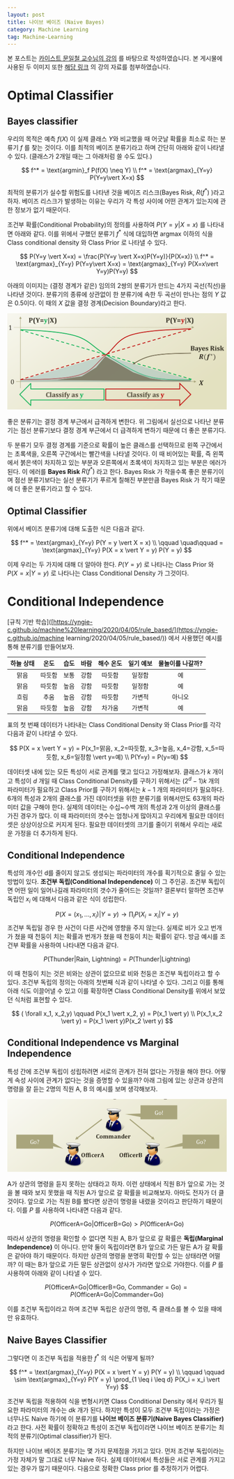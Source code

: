 ```yaml
---
layout: post
title: 나이브 베이즈 (Naive Bayes)
category: Machine Learning
tag: Machine-Learning
---
```


 본 포스트는 [카이스트 문일철 교수님의 강의](https://www.edwith.org/machinelearning1_17/joinLectures/9738) 를 바탕으로 작성하였습니다. 본 게시물에 사용된 두 이미지 또한 [해당 링크](https://www.edwith.org/machinelearning1_17/lecture/10585/) 의 강의 자료를 첨부하였습니다.



# Optimal Classifier

## Bayes classifier

우리의 목적은 예측 $f(X)$ 이 실제 클래스 $Y$와 비교했을 때 어긋날 확률을 최소로 하는 분류기 $f$ 를 찾는 것이다. 이를 최적의 베이즈 분류기라고 하며 간단히 아래와 같이 나타낼 수 있다. (클래스가 2개일 때는 그 아래처럼 쓸 수도 있다.)



$$
f^* = \text{argmin}_f P(f(X) \neq Y) \\
f^* = \text{argmax}_{Y=y} P(Y=y\vert X=x)
$$



최적의 분류기가 실수할 위험도를 나타낸 것을 베이즈 리스크(Bayes Risk, $R(f^*)$ )라고 하자. 베이즈 리스크가 발생하는 이유는 우리가 각 특성 사이에 어떤 관계가 있는지에 관한 정보가 없기 때문이다. 

조건부 확률(Conditional Probability)의 정의를 사용하여 $P(Y=y \vert X=x)$ 를 나타내면 아래와 같다. 이를 위에서 구했던 분류기 $f^*$ 식에 대입하면 $\text{argmax}$ 이하의 식을 Class conditional density 와 Class Prior 로 나타낼 수 있다.



$$
P(Y=y \vert X=x) = \frac{P(Y=y \vert X=x)P(Y=y)}{P(X=x)} \\
f^* = \text{argmax}_{Y=y} P(Y=y\vert X=x) = \text{argmax}_{Y=y} P(X=x\vert Y=y)P(Y=y)
$$



아래의 이미지는 (결정 경계가 같은) 임의의 2쌍의 분류기가 만드는 4가지 곡선(직선)을 나타낸 것이다. 분류기의 종류에 상관없이 한 분류기에 속한 두 곡선이 만나는 점의 $Y$ 값은 0.5이다. 이 때의 $X$ 값을 결정 경계(Decision Boundary)라고 한다. 

<p align="center"><img src="./images/optimalClassification.png" alt="optimalClassification" style="zoom: 80%;" /></p> 



좋은 분류기는 결정 경계 부근에서 급격하게 변한다. 위 그림에서 실선으로 나타난 분류기는 점선 분류기보다 결정 경계 부근에서 더 급격하게 변하기 때문에 더 좋은 분류기다.

두 분류기 모두 결정 경계를 기준으로 확률이 높은 클래스를 선택하므로 왼쪽 구간에서는 초록색을, 오른쪽 구간에서는 빨간색을 나타낼 것이다. 이 때 비어있는 확률, 즉 왼쪽에서 붉은색이 차지하고 있는 부분과 오른쪽에서 초록색이 차지하고 있는 부분은 에러가 된다. 이 에러를 **Bayes Risk** $R(f^*)$ 라고 한다. Bayes Risk 가 작을수록 좋은 분류기이며 점선 분류기보다는 실선 분류기가 푸르게 칠해진 부분만큼 Bayes Risk 가 작기 때문에 더 좋은 분류기라고 할 수 있다. 



## Optimal Classifier

위에서 베이즈 분류기에 대해 도출한 식은 다음과 같다.



$$
f^* = \text{argmax}_{Y=y} P(Y = y \vert X = x) \\
\qquad \quad\qquad = \text{argmax}_{Y=y} P(X = x \vert Y = y) P(Y = y)
$$



이제 우리는 두 가지에 대해 더 알아야 한다. $P(Y=y)$ 로 나타나는 Class Prior 와 $P(X = x \vert Y = y)$ 로 나타나는 Class Conditional Density 가 그것이다.



# Conditional Independence

[규칙 기반 학습]([https://yngie-c.github.io/machine%20learning/2020/04/05/rule_based/](https://yngie-c.github.io/machine learning/2020/04/05/rule_based/)) 에서 사용했던 예시를 통해 분류기를 만들어보자.

| 하늘 상태 |  온도  | 습도 | 바람 | 해수 온도 | 일기 예보 | 물놀이를 나갈까? |
| :-------: | :----: | :--: | :--: | :-------: | :-------: | :--------------: |
|   맑음    | 따듯함 | 보통 | 강함 |  따듯함   |  일정함   |        예        |
|   맑음    | 따듯함 | 높음 | 강함 |  따듯함   |  일정함   |        예        |
|   흐림    |  추움  | 높음 | 강함 |  따듯함   |  가변적   |      아니오      |
|   맑음    | 따듯함 | 높음 | 강함 |  차가움   |  가변적   |        예        |

표의 첫 번째 데이터가 나타내는 Class Conditional Density 와 Class Prior를 각각 다음과 같이 나타낼 수 있다.


$$
P(X = x \vert Y = y) = P(x_1=맑음, x_2=따듯함, x_3=높음, x_4=강함, x_5=따듯함, x_6=일정함 
\vert y=예) \\
P(Y=y) = P(y=예)
$$


데이터셋 내에 있는 모든 특성이 서로 관계를 맺고 있다고 가정해보자. 클래스가 $k$ 개이고 특성이 $d$ 개일 때 Class Conditional Density를 구하기 위해서는 $(2^d-1)k$ 개의 파라미터가 필요하고 Class Prior를 구하기 위해서는 $k-1$ 개의 파라미터가 필요하다. 6개의 특성과 2개의 클래스를 가진 데이터셋을 위한 분류기를 위해서만도 63개의 파라미터 값을 구해야 한다. 실제의 데이터는 수십~수백 개의 특성과 2개 이상의 클래스를 가진 경우가 많다. 이 때 파라미터의 갯수는 엄청나게 많아지고 우리에게 필요한 데이터셋은 상상이상으로 커지게 된다. 필요한 데이터셋의 크기를 줄이기 위해서 우리는 새로운 가정을 더 추가하게 된다.



## Conditional Independence

특성의 개수인 d를 줄이지 않고도 생성되는 파라미터의 개수를 획기적으로 줄일 수 있는 방법이 있다. **조건부 독립(Conditional Independence)** 이 그 주인공. 조건부 독립이면 어떤 일이 일어나길래 파라미터의 갯수가 줄어드는 것일까? 결론부터 말하면 조건부 독립인 $x_i$ 에 대해서 다음과 같은 식이 성립한다.


$$
P(X= (x_1, ..., x_i)\vert Y=y) \rightarrow \prod_i P(X_i = x_i \vert Y=y)
$$
조건부 독립일 경우 한 사건이 다른 사건에 영향을 주지 않는다. 실제로 비가 오고 번개가 쳤을 때 천둥이 치는 확률과 번개가 쳤을 때 천둥이 치는 확률이 같다. 방금 예시를 조건부 확률을 사용하여 나타내면 다음과 같다.


$$
P(\text{Thunder} \vert \text{Rain, Lightning}) = P(\text{Thunder} \vert \text{Lightning})
$$


이 때 천둥이 치는 것은 비와는 상관이 없으므로 비와 천둥은 조건부 독립이라고 할 수 있다. 조건부 독립의 정의는 아래의 첫번째 식과 같이 나타낼 수 있다. 그리고 이를 통해 아래 식도 이끌어낼 수 있고 이를 확장하면 Class Conditional Density를 위에서 보았던 식처럼 표현할 수 있다. 


$$
( \forall x_1, x_2,y) \qquad P(x_1 \vert x_2, y) = P(x_1 \vert y) \\
P(x_1,x_2 \vert y) = P(x_1 \vert y)P(x_2 \vert y)
$$


## Conditional Independence vs Marginal Independence

특성 간에 조건부 독립이 성립하려면 서로의 관계가 전혀 없다는 가정을 해야 한다. 어떻게 속성 사이에 관계가 없다는 것을 증명할 수 있을까? 아래 그림에 있는 상관과 상관의 명령을 잘 듣는 2명의 직원 A, B 의 예시를 보며 생각해보자. 

<p align="center"><img src="./images/marg_cond.png"  /> </p>

A가 상관의 명령을 듣지 못하는 상태라고 하자. 이런 상태에서 직원 B가 앞으로 가는 것을 볼 때와 보지 못했을 때 직원 A가 앞으로 갈 확률을 비교해보자. 아마도 전자가 더 클 것이다. 앞으로 가는 직원 B를 봤다면 상관이 명령을 내렸을 것이라고 판단하기 때문이다. 이를 $P$ 를 사용하여 나타내면 다음과 같다.


$$
P(\text{OfficerA=Go} \vert \text{OfficerB=Go}) > P(\text{OfficerA=Go})
$$


따라서 상관의 명령을 확인할 수 없다면 직원 A, B가 앞으로 갈 확률은 **독립(Marginal Independence)** 이 아니다. 만약 둘이 독립이라면 B가 앞으로 가든 말든 A가 갈 확률은 같아야 하기 때문이다. 하지만 상관의 명령을 분명히 확인할 수 있는 상태라면 어떨까? 이 때는 B가 앞으로 가든 말든 상관없이 상사가 가라면 앞으로 가야한다. 이를 $P$ 를 사용하여 아래와 같이 나타낼 수 있다.


$$
P(\text{OfficerA=Go} \vert \text{OfficerB=Go, Commander = Go}) = P(\text{OfficerA=Go} \vert \text{Commander=Go})
$$


이를 조건부 독립이라고 하며 조건부 독립은 상관의 명령, 즉 클래스를 볼 수 있을 때에만 유효하다.

## Naive Bayes Classifier

그렇다면 이 조건부 독립을 적용한 $f^*$ 의 식은 어떻게 될까?


$$
f^* = \text{argmax}_{Y=y} P(X = x \vert Y = y) P(Y = y) \\
\qquad \qquad \sim \text{argmax}_{Y=y} P(Y = y) \prod_{1 \leq i \leq d} P(X_i = x_i \vert Y=y)
$$


조건부 독립을 적용하여 식을 변형시키면 Class Conditional Density 에서 우리가 필요한 파라미터의 개수는 $dk$ 개가 된다. 하지만 특성이 모두 조건부 독립이라는 가정은 너무나도 Naive 하기에 이 분류기를 **나이브 베이즈 분류기(Naive Bayes Classifier)** 라고 한다. 사전 확률이 정확하고 특성이 조건부 독립이라면 나이브 베이즈 분류기는 최적의 분류기(Optimal classifier)가 된다.

하지만 나이브 베이즈 분류기는 몇 가지 문제점을 가지고 있다. 먼저 조건부 독립이라는 가정 자체가 말 그대로 너무 Naive 하다. 실제 데이터에서 특성들은 서로 관계를 가지고 있는 경우가 많기 때문이다. 다음으로 정확한 Class prior 를 추정하기가 어렵다.



[^1]: 이미지 출처 : [해당 링크](https://www.edwith.org/machinelearning1_17/lecture/10585/) 내 학습자료
[^2]: 이미지 출처 : [해당 링크](https://www.edwith.org/machinelearning1_17/lecture/10585/) 내 학습자료